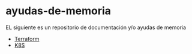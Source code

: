 # ayudas-de-memoria
EL siguiente es un repositorio de documentación y/o ayudas de memoria

* [Terraform](terraform.md)
* [K8S](aws-eks.md)
